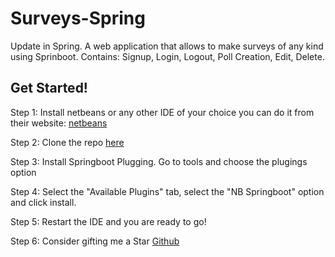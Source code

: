 # Surveys-Spring
Update in Spring.
A web application that allows to make surveys of any kind using Sprinboot.
Contains: Signup, Login, Logout, Poll Creation, Edit, Delete.

## Get Started!
Step 1: Install netbeans or any other IDE of your choice you can do it from their website: [netbeans](https://netbeans.apache.org/download/nb125/nb125.html) <br>

Step 2: Clone the repo [here](https://github.com/guadalupe182/Encuestas-Spring)

Step 3: Install Springboot Plugging. Go to tools and choose the plugings option

Step 4: Select the "Available Plugins" tab, select the "NB Springboot" option and click install.

Step 5: Restart the IDE and you are ready to go!

Step 6: Consider gifting me a Star [Github](https://github.com/guadalupe182/Encuestas-Spring)


          

